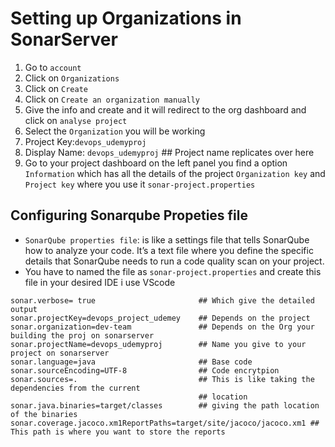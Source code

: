 # Setting up Organizations in SonarServer
1. Go to ```account```
2. Click on ```Organizations```
3. Click on ```Create```
4. Click on ```Create an organization manually```
5. Give the info and create and it will redirect to the org dashboard and click on ```analyse project```
6. Select the ```Organization``` you will be working
7. Project Key:```devops_udemyproj```
8. Display Name: ```devops_udemyproj``` ## Project name replicates over here
9. Go to your project dashboard on the left panel you find a option ```Information``` which has all the details of the project ```Organization key``` and ```Project key``` where you use it ```sonar-project.properties```

## Configuring Sonarqube Propeties file
- ```SonarQube properties file```: is like a settings file that tells SonarQube
how to analyze your code. It’s a text file where you define the specific details that SonarQube needs to run a code
quality scan on your project.
-  You have to named the file as ```sonar-project.properties``` and create this file in your desired IDE i use VScode

```
sonar.verbose= true                       ## Which give the detailed output
sonar.projectKey=devops_project_udemey    ## Depends on the project
sonar.organization=dev-team               ## Depends on the Org your building the proj on sonarserver
sonar.projectName=devops_udemyproj        ## Name you give to your project on sonarserver
sonar.language=java                       ## Base code
sonar.sourceEncoding=UTF-8                ## Code encrytpion
sonar.sources=.                           ## This is like taking the dependencies from the current
                                          ## location
sonar.java.binaries=target/classes        ## giving the path location of the binaries
sonar.coverage.jacoco.xm1ReportPaths=target/site/jacoco/jacoco.xm1 ## This path is where you want to store the reports                                                                        

```


